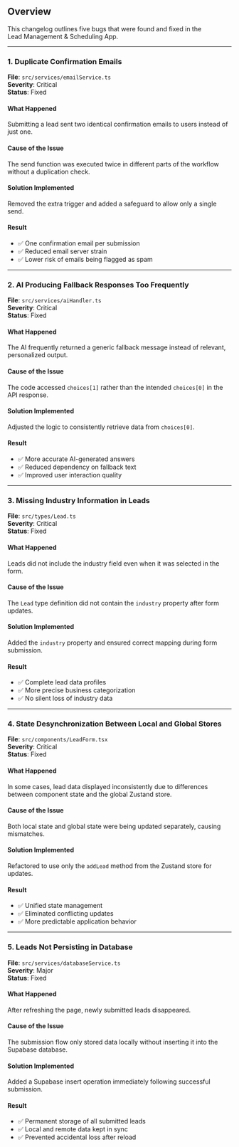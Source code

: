 ## Overview

This changelog outlines five bugs that were found and fixed in the  
Lead Management & Scheduling App.

---

### 1. Duplicate Confirmation Emails

**File**: `src/services/emailService.ts`  
**Severity**: Critical  
**Status**: Fixed

#### What Happened

Submitting a lead sent two identical confirmation emails to users instead of just one.

#### Cause of the Issue

The send function was executed twice in different parts of the workflow without a duplication check.

#### Solution Implemented

Removed the extra trigger and added a safeguard to allow only a single send.

#### Result

- ✅ One confirmation email per submission
- ✅ Reduced email server strain
- ✅ Lower risk of emails being flagged as spam

---

### 2. AI Producing Fallback Responses Too Frequently

**File**: `src/services/aiHandler.ts`  
**Severity**: Critical  
**Status**: Fixed

#### What Happened

The AI frequently returned a generic fallback message instead of relevant, personalized output.

#### Cause of the Issue

The code accessed `choices[1]` rather than the intended `choices[0]` in the API response.

#### Solution Implemented

Adjusted the logic to consistently retrieve data from `choices[0]`.

#### Result

- ✅ More accurate AI-generated answers
- ✅ Reduced dependency on fallback text
- ✅ Improved user interaction quality

---

### 3. Missing Industry Information in Leads

**File**: `src/types/Lead.ts`  
**Severity**: Critical  
**Status**: Fixed

#### What Happened

Leads did not include the industry field even when it was selected in the form.

#### Cause of the Issue

The `Lead` type definition did not contain the `industry` property after form updates.

#### Solution Implemented

Added the `industry` property and ensured correct mapping during form submission.

#### Result

- ✅ Complete lead data profiles
- ✅ More precise business categorization
- ✅ No silent loss of industry data

---

### 4. State Desynchronization Between Local and Global Stores

**File**: `src/components/LeadForm.tsx`  
**Severity**: Critical  
**Status**: Fixed

#### What Happened

In some cases, lead data displayed inconsistently due to differences between component state and the global Zustand store.

#### Cause of the Issue

Both local state and global state were being updated separately, causing mismatches.

#### Solution Implemented

Refactored to use only the `addLead` method from the Zustand store for updates.

#### Result

- ✅ Unified state management
- ✅ Eliminated conflicting updates
- ✅ More predictable application behavior

---

### 5. Leads Not Persisting in Database

**File**: `src/services/databaseService.ts`  
**Severity**: Major  
**Status**: Fixed

#### What Happened

After refreshing the page, newly submitted leads disappeared.

#### Cause of the Issue

The submission flow only stored data locally without inserting it into the Supabase database.

#### Solution Implemented

Added a Supabase insert operation immediately following successful submission.

#### Result

- ✅ Permanent storage of all submitted leads
- ✅ Local and remote data kept in sync
- ✅ Prevented accidental loss after reload
